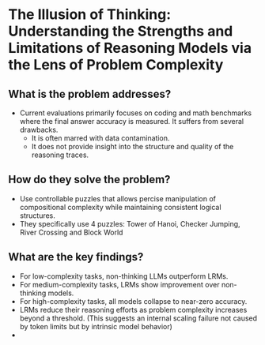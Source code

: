 # The Illusion of Thinking: Understanding the Strengths and Limitations of Reasoning Models via the Lens of Problem Complexity

## What is the problem addresses?
* Current evaluations primarily focuses on coding and math benchmarks where the final answer accuracy is measured. It suffers from several drawbacks.
  * It is often marred with data contamination.
  * It does not provide insight into  the structure and quality of the reasoning traces.

## How do they solve the problem?
* Use controllable puzzles that allows percise manipulation of compositional complexity while maintaining consistent logical structures.
* They specifically use 4 puzzles: Tower of Hanoi, Checker Jumping, River Crossing and Block World

## What are the key findings?
* For low-complexity tasks, non-thinking LLMs outperform LRMs.
* For medium-complexity tasks, LRMs show improvement over non-thinking models.
* For high-complexity tasks, all models collapse to near-zero accuracy.
* LRMs reduce their reasoning efforts as problem complexity increases beyond a threshold. (This suggests an internal scaling failure not caused by token limits but by intrinsic model behavior)
* 
